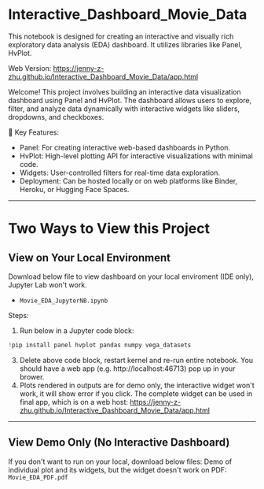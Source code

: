 # Interactive_Dashboard_Movie_Data
This notebook is designed for creating an interactive and visually rich exploratory data analysis (EDA) dashboard. It utilizes libraries like Panel, HvPlot.

Web Version: https://jenny-z-zhu.github.io/Interactive_Dashboard_Movie_Data/app.html

Welcome! This project involves building an interactive data visualization dashboard using Panel and HvPlot. The dashboard allows users to explore, filter, and analyze data dynamically with interactive widgets like sliders, dropdowns, and checkboxes.

🔹 Key Features:
- Panel: For creating interactive web-based dashboards in Python.
- HvPlot: High-level plotting API for interactive visualizations with minimal code.
- Widgets: User-controlled filters for real-time data exploration.
- Deployment: Can be hosted locally or on web platforms like Binder, Heroku, or Hugging Face Spaces.
  
---
# Two Ways to View this Project
## View on Your Local Environment
Download below file to view dashboard on your local enviroment (IDE only), Jupyter Lab won't work.
- `Movie_EDA_JupyterNB.ipynb`
   
Steps:
1. Run below in a Jupyter code block:  
```python
!pip install panel hvplot pandas numpy vega_datasets
```
3. Delete above code block, restart kernel and re-run entire notebook. You should have a web app (e.g. http://localhost:46713) pop up in your brower.
4. Plots rendered in outputs are for demo only, the interactive widget won't work, it will show error if you click. The complete widget can be used in final app, which is on a web host: https://jenny-z-zhu.github.io/Interactive_Dashboard_Movie_Data/app.html

---
## View Demo Only (No Interactive Dashboard)
If you don't want to run on your local, download below files:
Demo of individual plot and its widgets, but the widget doesn't work on PDF: `Movie_EDA_PDF.pdf`
